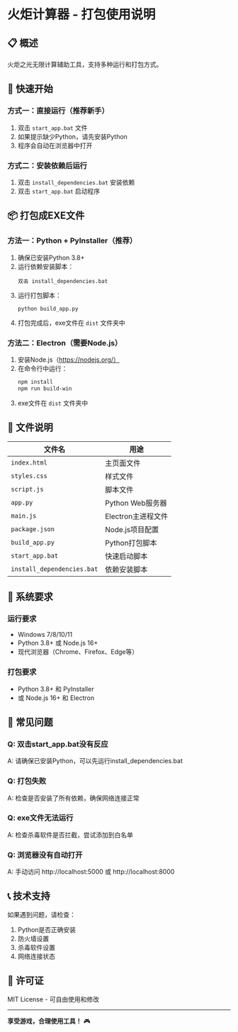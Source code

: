 # 火炬计算器 - 打包使用说明

## 📋 概述

火炬之光无限计算辅助工具，支持多种运行和打包方式。

## 🚀 快速开始

### 方式一：直接运行（推荐新手）

1. 双击 `start_app.bat` 文件
2. 如果提示缺少Python，请先安装Python
3. 程序会自动在浏览器中打开

### 方式二：安装依赖后运行

1. 双击 `install_dependencies.bat` 安装依赖
2. 双击 `start_app.bat` 启动程序

## 📦 打包成EXE文件

### 方法一：Python + PyInstaller（推荐）

1. 确保已安装Python 3.8+
2. 运行依赖安装脚本：
   ```
   双击 install_dependencies.bat
   ```
3. 运行打包脚本：
   ```
   python build_app.py
   ```
4. 打包完成后，exe文件在 `dist` 文件夹中

### 方法二：Electron（需要Node.js）

1. 安装Node.js（https://nodejs.org/）
2. 在命令行中运行：
   ```bash
   npm install
   npm run build-win
   ```
3. exe文件在 `dist` 文件夹中

## 📁 文件说明

| 文件名 | 用途 |
|--------|------|
| `index.html` | 主页面文件 |
| `styles.css` | 样式文件 |
| `script.js` | 脚本文件 |
| `app.py` | Python Web服务器 |
| `main.js` | Electron主进程文件 |
| `package.json` | Node.js项目配置 |
| `build_app.py` | Python打包脚本 |
| `start_app.bat` | 快速启动脚本 |
| `install_dependencies.bat` | 依赖安装脚本 |

## 🔧 系统要求

### 运行要求
- Windows 7/8/10/11
- Python 3.8+ 或 Node.js 16+
- 现代浏览器（Chrome、Firefox、Edge等）

### 打包要求
- Python 3.8+ 和 PyInstaller
- 或 Node.js 16+ 和 Electron

## 🐛 常见问题

### Q: 双击start_app.bat没有反应
A: 请确保已安装Python，可以先运行install_dependencies.bat

### Q: 打包失败
A: 检查是否安装了所有依赖，确保网络连接正常

### Q: exe文件无法运行
A: 检查杀毒软件是否拦截，尝试添加到白名单

### Q: 浏览器没有自动打开
A: 手动访问 http://localhost:5000 或 http://localhost:8000

## 📞 技术支持

如果遇到问题，请检查：
1. Python是否正确安装
2. 防火墙设置
3. 杀毒软件设置
4. 网络连接状态

## 📄 许可证

MIT License - 可自由使用和修改

---

**享受游戏，合理使用工具！** 🎮